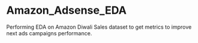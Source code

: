 # Amazon_Adsense_EDA
Performing EDA on Amazon Diwali Sales dataset to get metrics to improve next ads campaigns performance. 
